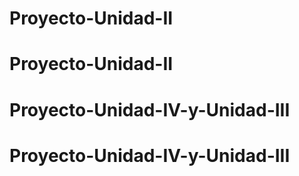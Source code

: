 # Proyecto-Unidad-II
# Proyecto-Unidad-II
# Proyecto-Unidad-IV-y-Unidad-III
# Proyecto-Unidad-IV-y-Unidad-III
